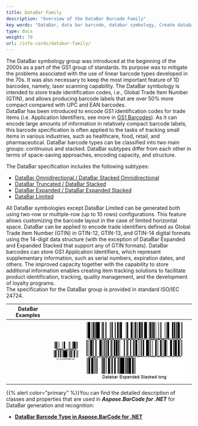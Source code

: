 ```yaml
---
title: DataBar Family
description: "Overview of the DataBar Barcode Family"
key words: "DataBar, data bar barcode, databar symbology, Create databar barcodes, databar stacked, Read databar codes, what is databar, databar stacked barcodes, generate databar barcode, matrix barcodes, 2D symbology, 2D barcodes, databar specification, gs1, gs1 barcodes, gs1 databar, databar generator, databar reader, recognise data bar codes, scan databar barcode, databar family, databar expanded, databar limited, databar truncated"
type: docs
weight: 70
url: /info-cards/databar-family/
---
```


The DataBar symbology group was introduced at the beginning of the 2000s as a part of the GS1 group of standards. Its purpose was to mitigate the problems associated with the use of linear barcode types developed in the 70s. It was also necessary to keep the most important feature of 1D barcodes, namely, laser scanning capability.
The DataBar symbology is intended to store trade identification codes, i.e., Global Trade Item Number (GTIN), and allows producing barcode labels that are over 50% more compact compared with UPC and EAN barcodes.  
DataBar has been introduced to encode GS1 identification codes for trade items (i.e. Application Identifiers, see more in [GS1 Barcodes](/barcode/net/generating-barcodes-using-new-barcode-generation-api/)). As it can encode large amounts of information in relatively compact barcode labels, this barcode specification is often applied to the tasks of tracking small items in various industries, such as healthcare, food, retail, and pharmaceutical. DataBar barcode types can be classified into two main groups: continuous and stacked. DataBar subtypes differ from each other in terms of space-saving approaches, encoding capacity, and structure.

The DataBar specification includes the following subtypes: 
- [DataBar Omnidirectional / DataBar Stacked Omnidirectional](/barcode/info-cards/databar-omnidirectional/)
- [DataBar Truncated / DataBar Stacked](/barcode/info-cards/databar-truncated/)
- [DataBar Expanded / DataBar Expanded Stacked](/barcode/info-cards/databar-expanded/)
- [DataBar Limited](/barcode/info-cards/databar-limited/)
  
All DataBar symbologies except DataBar Limited can be generated both using two-row or multiple-row (up to 10 rows) configurations. This feature allows customizing the barcode layout in the case of limited horizontal space. DataBar can be applied to encode trade identifiers defined as Global Trade Item Number (GTIN) in GTIN-12, GTIN-13, and GTIN-14 digital formats using the 14-digit data structure (with the exception of DataBar Expanded and Expanded Stacked that support any of GTIN formats). DataBar barcodes can store GS1 Application Identifiers, which represent supplementary information, such as serial numbers, expiration dates, and others. The improved capacity together with the capability to store additional information enables creating item tracking solutions to facilitate product identification, tracking, quality management, and the development of loyalty programs.  
The specification for the DataBar group is provided in standard ISO/IEC 24724. 

|DataBar Examples| | | |
| :-: | :-: | :-: | :-: |
| |<img src="databaraspectratio15.png" alt="DataBar Barcode Sample 1">|<img src="databarrows3.png" alt="DataBar Barcode Sample 2">|
  
{{% alert color="primary" %}}You can find the detailed description of classes and properties that are used in ***Aspose.BarCode for .NET*** for DataBar generation and recognition:
- [**DataBar Barcode Type in Aspose.BarCode for .NET**](/barcode/net/databar-barcodes/)

